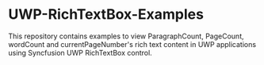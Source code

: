# UWP-RichTextBox-Examples
This repository contains examples to view ParagraphCount, PageCount, wordCount and currentPageNumber's rich text content in UWP applications using Syncfusion UWP RichTextBox control.
